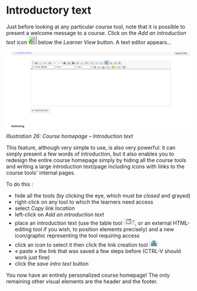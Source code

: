 # Introductory text

Just before looking at any particular course tool, note that it is possible to present a welcome message to a course. Click on the _Add an_ _introduction text_ icon ![](../../.gitbook/assets/graphics349.gif) below the _Learner View_ button. A text editor appears...

![](../../.gitbook/assets/images28%20%283%29.png)_Illustration 26: Course homepage – Introduction text_

This feature, although very simple to use, is also very powerful: it can simply present a few words of introduction, but it also enables you to redesign the entire course homepage simply by hiding all the course tools and writing a large introduction text/page including icons with links to the course tools' internal pages.

To do this :

* hide all the tools \(by clicking the eye, which must be _closed_ and grayed\)
* right-click on any tool to which the learners need access
* select _Copy link location_
* left-click on _Add an introduction text_
* place an introduction text \(use the table tool ![](../../.gitbook/assets/graphics81.png), or an external HTML-editing tool if you wish, to position elements precisely\) and a new icon/graphic representing the tool requiring access
* click an icon to select it then click the link creation tool ![](../../.gitbook/assets/graphics82.png)
* « paste » the link that was saved a few steps before \(CTRL-V should work just fine\)
* click the _save intro text_ button

You now have an entirely personalized course homepage! The only remaining other visual elements are the header and the footer.

